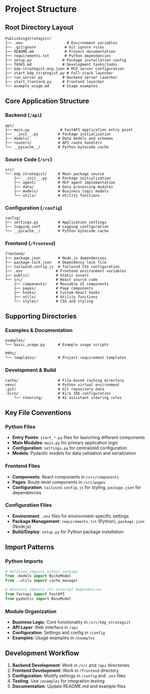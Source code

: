 # Project Structure

## Root Directory Layout

```
PublishingStrategist/
├── .env                    # Environment variables
├── .gitignore             # Git ignore rules
├── README.md              # Project documentation
├── requirements.txt       # Python dependencies
├── setup.py              # Package installation config
├── TASKS.md              # Development tasks/todos
├── kdp-strategist.mcp.json # MCP server configuration
├── start_kdp_strategist.py # Full-stack launcher
├── run_server.py         # Backend server launcher
├── start_frontend.py     # Frontend launcher
└── example_usage.md      # Usage examples
```

## Core Application Structure

### Backend (`/api`)
```
api/
├── main.py              # FastAPI application entry point
├── __init__.py         # Package initialization
├── models/             # Data models and schemas
├── routers/            # API route handlers
└── __pycache__/        # Python bytecode cache
```

### Source Code (`/src`)
```
src/
└── kdp_strategist/     # Main package source
    ├── __init__.py     # Package initialization
    ├── agent/          # MCP agent implementation
    ├── data/           # Data processing modules
    ├── models/         # Business logic models
    └── utils/          # Utility functions
```

### Configuration (`/config`)
```
config/
├── settings.py         # Application settings
├── logging.conf        # Logging configuration
└── __pycache__/        # Python bytecode cache
```

### Frontend (`/frontend`)
```
frontend/
├── package.json        # Node.js dependencies
├── package-lock.json   # Dependency lock file
├── tailwind.config.js  # Tailwind CSS configuration
├── .env               # Frontend environment variables
├── public/            # Static assets
└── src/               # React source code
    ├── components/    # Reusable UI components
    ├── pages/         # Page components
    ├── hooks/         # Custom React hooks
    ├── utils/         # Utility functions
    └── styles/        # CSS and styling
```

## Supporting Directories

### Examples & Documentation
```
examples/
└── basic_usage.py      # Example usage scripts

PRPs/
└── templates/          # Project requirement templates
```

### Development & Build
```
cache/                  # File-based caching directory
venv/                   # Python virtual environment
.git/                   # Git repository data
.kiro/                  # Kiro IDE configuration
    └── steering/       # AI assistant steering rules
```

## Key File Conventions

### Python Files
- **Entry Points**: `start_*.py` files for launching different components
- **Main Modules**: `main.py` for primary application logic
- **Configuration**: `settings.py` for centralized configuration
- **Models**: Pydantic models for data validation and serialization

### Frontend Files
- **Components**: React components in `/src/components`
- **Pages**: Route-level components in `/src/pages`
- **Configuration**: `tailwind.config.js` for styling, `package.json` for dependencies

### Configuration Files
- **Environment**: `.env` files for environment-specific settings
- **Package Management**: `requirements.txt` (Python), `package.json` (Node.js)
- **Build/Deploy**: `setup.py` for Python package installation

## Import Patterns

### Python Imports
```python
# Relative imports within package
from .models import NicheModel
from ..utils import cache_manager

# Absolute imports for external dependencies
from fastapi import FastAPI
from pydantic import BaseModel
```

### Module Organization
- **Business Logic**: Core functionality in `/src/kdp_strategist`
- **API Layer**: Web interface in `/api`
- **Configuration**: Settings and config in `/config`
- **Examples**: Usage examples in `/examples`

## Development Workflow

1. **Backend Development**: Work in `/src` and `/api` directories
2. **Frontend Development**: Work in `/frontend` directory
3. **Configuration**: Modify settings in `/config` and `.env` files
4. **Testing**: Use `/examples` for integration testing
5. **Documentation**: Update README.md and example files